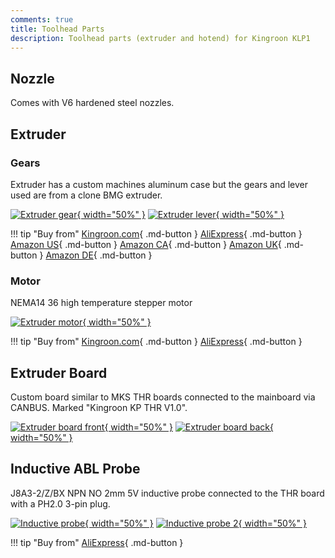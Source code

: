 ```yaml
---
comments: true
title: Toolhead Parts
description: Toolhead parts (extruder and hotend) for Kingroon KLP1
---
```


## Nozzle

Comes with V6 hardened steel nozzles.




## Extruder 

### Gears

Extruder has a custom machines aluminum case but the gears and lever used are from a clone BMG extruder.

[![Extruder gear](/images/parts/extruder_gear.jpg){ width="50%" }](/images/parts/extruder_gear.jpg)
[![Extruder lever](/images/parts/extruder_lever.jpg){ width="50%" }](/images/parts/extruder_lever.jpg)


!!! tip "Buy from"
    [Kingroon.com](https://s.zbanx.com/r/1otm9WdmFbcr){ .md-button }
    [AliExpress](https://www.aliexpress.com/item/1005005061611663.html?aff_fcid=f1b6c4018cc34ce09c4f0dab2c1ae01a-1683717072870-03989-_Dc9EaFP&tt=CPS_NORMAL&aff_fsk=_Dc9EaFP&aff_platform=shareComponent-detail&sk=_Dc9EaFP&aff_trace_key=f1b6c4018cc34ce09c4f0dab2c1ae01a-1683717072870-03989-_Dc9EaFP&terminal_id=6db88f7b3fff4670be83ec2d245af448&afSmartRedirect=y){ .md-button }
    [Amazon US](https://www.amazon.com/Precision-Printer-Plating-Hardened-Extruder/dp/B097YL3C6J?crid=TEP9R7V7LCIY&keywords=bmg+extruder+gears&qid=1683715927&sprefix=bmg+extruder+gea%2Caps%2C417&sr=8-9&linkCode=ll1&tag=blakadders-20&linkId=4c536bd5b2bb74703675a8886b262450&language=en_US&ref_=as_li_ss_tl){ .md-button }
    [Amazon CA](https://www.amazon.ca/Precision-Printer-Plating-Hardened-Extruder/dp/B097YL3C6J?&linkCode=ll1&tag=tasmotatemp03-20&linkId=cff1cac980736fd4b630950e47da12cf&language=en_CA&ref_=as_li_ss_tl){ .md-button }
    [Amazon UK](https://www.amazon.co.uk/Extruder-Hardened-Upgrade-Bowden-Direct/dp/B0BXPGMX81?&linkCode=ll1&tag=blakadders-20&linkId=70a4955f3c7223855824fa9714428d1b&language=en_GB&ref_=as_li_ss_tl){ .md-button }
    [Amazon DE](https://www.amazon.de/-/en/Extruder-Replacement-Extruders-Compatible-Trianglb/dp/B09D3F4ZYY?&linkCode=ll1&tag=blakadders-20&linkId=caf9b486d2f28676f2a1df7b9e0e0a48&language=en_GB&ref_=as_li_ss_tl){ .md-button }

### Motor

NEMA14 36 high temperature stepper motor

[![Extruder motor](/images/parts/extruder_motor.jpg){ width="50%" }](/images/parts/extruder_motor.jpg)

!!! tip "Buy from"
    [Kingroon.com](https://s.zbanx.com/r/g1WNPJ3Zhnnl){ .md-button }
    [AliExpress](https://www.aliexpress.com/item/1005004590960062.html?aff_fcid=c29f3456f46b46a9b4df083c8fe0c4eb-1683717050377-02347-_Dlv0XyN&tt=CPS_NORMAL&aff_fsk=_Dlv0XyN&aff_platform=shareComponent-detail&sk=_Dlv0XyN&aff_trace_key=c29f3456f46b46a9b4df083c8fe0c4eb-1683717050377-02347-_Dlv0XyN&terminal_id=6db88f7b3fff4670be83ec2d245af448&afSmartRedirect=y){ .md-button }

## Extruder Board

Custom board similar to MKS THR boards connected to the mainboard via CANBUS. Marked "Kingroon KP THR V1.0".

[![Extruder board front](/images/parts/extruder_board_front.jpg){ width="50%" }](/images/parts/extruder_board_front.jpg)
[![Extruder board back](/images/parts/extruder_board_back.jpg){ width="50%" }](/images/parts/extruder_board_back.jpg)

## Inductive ABL Probe

J8A3-2/Z/BX NPN NO 2mm 5V inductive probe connected to the THR board with a PH2.0 3-pin plug.

[![Inductive probe](/images/parts/probe.jpg){ width="50%" }](/images/parts/probe.jpg)
[![Inductive probe 2](/images/parts/probe2.jpg){ width="50%" }](/images/parts/probe2.jpg)

!!! tip "Buy from"
    [AliExpress](https://www.aliexpress.com/item/32568347298.html?aff_fcid=9994ed39dd4346948a0c5d1feb13125a-1683717660943-04125-_DDv2vXx&tt=CPS_NORMAL&aff_fsk=_DDv2vXx&aff_platform=shareComponent-detail&sk=_DDv2vXx&aff_trace_key=9994ed39dd4346948a0c5d1feb13125a-1683717660943-04125-_DDv2vXx&terminal_id=6db88f7b3fff4670be83ec2d245af448&afSmartRedirect=y){ .md-button }
